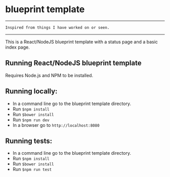 # blueprint template

---

`Inspired from things I have worked on or seen.`

---

This is a React/NodeJS blueprint template with a status page and a basic index page.

## Running React/NodeJS blueprint template

Requires Node.js and NPM to be installed.

## Running locally:

* In a command line go to the blueprint template directory.
* Run `$npm install`
* Run `$bower install`
* Run `$npm run dev`
* In a browser go to `http://localhost:8080`

## Running tests:

* In a command line go to the blueprint template directory.
* Run `$npm install`
* Run `$bower install`
* Run `$npm run test`


